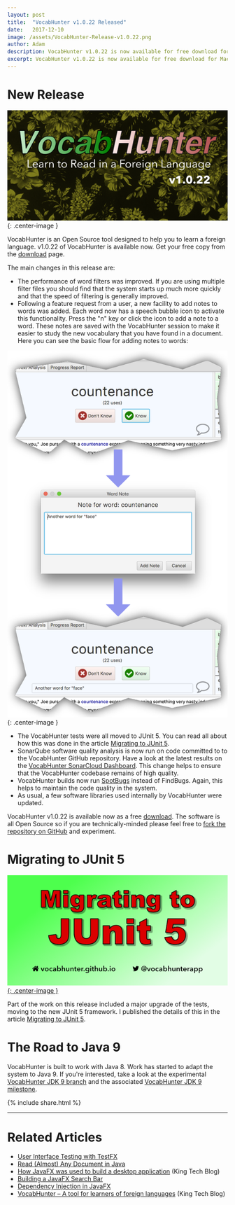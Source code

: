 ```yaml
---
layout: post
title:  "VocabHunter v1.0.22 Released"
date:   2017-12-10
image: /assets/VocabHunter-Release-v1.0.22.png
author: Adam
description: VocabHunter v1.0.22 is now available for free download for Mac, Windows and Linux
excerpt: VocabHunter v1.0.22 is now available for free download for Mac, Windows and Linux.  You can now add notes to words for later study, filters are now even faster and more.
---
```

# New Release
![VocabHunter v1.0.22](/assets/VocabHunter-Release-v1.0.22.png){: .center-image }

VocabHunter is an Open Source tool designed to help you to learn a foreign language.  v1.0.22 of VocabHunter is available now.  Get your free copy from the [download](/download) page.

The main changes in this release are:

* The performance of word filters was improved.  If you are using multiple filter files you should find that the system starts up much more quickly and that the speed of filtering is generally improved.
* Following a feature request from a user, a new facility to add notes to words was added.  Each word now has a speech bubble icon to activate this functionality.  Press the "n" key or click the icon to add a note to a word.  These notes are saved with the VocabHunter session to make it easier to study the new vocabulary that you have found in a document.  Here you can see the basic flow for adding notes to words:

![VocabHunter Add Note to Word](/assets/VocabHunter-v1.0.22-Add-Word-Note.png){: .center-image }

* The VocabHunter tests were all moved to JUnit 5.  You can read all about how this was done in the article [Migrating to JUnit 5].
* SonarQube software quality analysis is now run on code committed to to the VocabHunter GitHub repository.  Have a look at the latest results on the [VocabHunter SonarCloud Dashboard].  This change helps to ensure that the VocabHunter codebase remains of high quality.
* VocabHunter builds now run [SpotBugs] instead of FindBugs.  Again, this helps to maintain the code quality in the system.
* As usual, a few software libraries used internally by VocabHunter were updated.

VocabHunter v1.0.22 is available now as a free [download](/download).  The software is all Open Source so if you are technically-minded please feel free to [fork the repository on GitHub][GitHub] and experiment.

# Migrating to JUnit 5
[![Migrating to JUnit 5](/assets/VocabHunter-JUnit-5-Title.png){: .center-image }][Migrating to JUnit 5]

Part of the work on this release included a major upgrade of the tests, moving to the new JUnit 5 framework.  I published the details of this in the article [Migrating to JUnit 5].

# The Road to Java 9

VocabHunter is built to work with Java 8.  Work has started to adapt the system to Java 9.  If you're interested, take a look at the experimental [VocabHunter JDK 9 branch] and the associated [VocabHunter JDK 9 milestone].

{% include share.html %}
___

# Related Articles
* [User Interface Testing with TestFX]
* [Read (Almost) Any Document in Java]
* [How JavaFX was used to build a desktop application][KingTechBlog2] (King Tech Blog)
* [Building a JavaFX Search Bar]
* [Dependency Injection in JavaFX]
* [VocabHunter – A tool for learners of foreign languages][KingTechBlog1] (King Tech Blog)

[Dependency Injection in JavaFX]:/2016/11/13/JavaFX-Dependency-Injection.html
[User Interface Testing with TestFX]:/2016/07/27/TestFX.html
[Building a JavaFX Search Bar]:/2017/01/15/Search-Bar.html
[Read (Almost) Any Document in Java]:/2017/04/30/Read-Any-Document-Format.html
[How to Use VocabHunter]:/help
[Migrating to JUnit 5]:/2017/10/17/migrating-to-junit-5.html

[GitHub]:https://github.com/VocabHunter/VocabHunter

[KingTechBlog1]:https://techblog.king.com/vocabhunter-a-tool-for-learners-of-foreign-languages/
[KingTechBlog2]:https://techblog.king.com/javafx-used-build-desktop-application/

[VocabHunter SonarCloud Dashboard]:https://sonarcloud.io/dashboard?id=io.github.vocabhunter%3Avocabhunter

[VocabHunter JDK 9 branch]:https://github.com/VocabHunter/VocabHunter/tree/jdk9
[VocabHunter JDK 9 milestone]:https://github.com/VocabHunter/VocabHunter/milestone/1

[SpotBugs]:https://github.com/spotbugs/spotbugs
